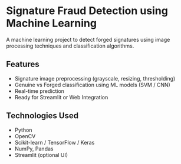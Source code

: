 # Signature Fraud Detection using Machine Learning

A machine learning project to detect forged signatures using image processing techniques and classification algorithms.

## Features

- Signature image preprocessing (grayscale, resizing, thresholding)
- Genuine vs Forged classification using ML models (SVM / CNN)
- Real-time prediction
- Ready for Streamlit or Web Integration

## Technologies Used

- Python
- OpenCV
- Scikit-learn / TensorFlow / Keras
- NumPy, Pandas
- Streamlit (optional UI)
